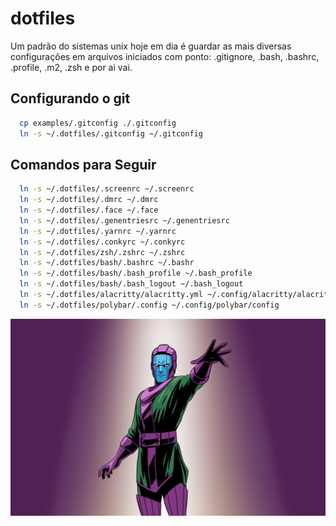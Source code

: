 # dotfiles

Um padrão do sistemas unix hoje em dia é guardar as mais diversas configurações em arquivos iniciados com ponto: .gitignore, .bash, .bashrc, .profile, .m2, .zsh e por ai vai.

## Configurando o git

```sh
  cp examples/.gitconfig ./.gitconfig
  ln -s ~/.dotfiles/.gitconfig ~/.gitconfig
```

## Comandos para Seguir

```sh
  ln -s ~/.dotfiles/.screenrc ~/.screenrc
  ln -s ~/.dotfiles/.dmrc ~/.dmrc
  ln -s ~/.dotfiles/.face ~/.face
  ln -s ~/.dotfiles/.genentriesrc ~/.genentriesrc
  ln -s ~/.dotfiles/.yarnrc ~/.yarnrc
  ln -s ~/.dotfiles/.conkyrc ~/.conkyrc
  ln -s ~/.dotfiles/zsh/.zshrc ~/.zshrc
  ln -s ~/.dotfiles/bash/.bashrc ~/.bashr
  ln -s ~/.dotfiles/bash/.bash_profile ~/.bash_profile
  ln -s ~/.dotfiles/bash/.bash_logout ~/.bash_logout
  ln -s ~/.dotfiles/alacritty/alacritty.yml ~/.config/alacritty/alacritty.yml
  ln -s ~/.dotfiles/polybar/.config ~/.config/polybar/config
```

![Image Kang](./images/readme.jpg)
